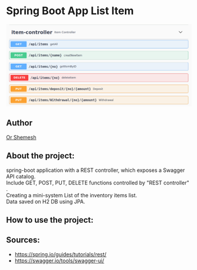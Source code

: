 # Spring Boot App List Item
![image](https://raw.githubusercontent.com/OrShemesh1992/ItemsController-Spring-Boot/main/image/image_project.png)


## Author
 [Or Shemesh](https://github.com/OrShemesh1992)


## About the project:
spring-boot application with a REST controller, which exposes a Swagger API catalog.<br />
Include GET, POST, PUT, DELETE functions controlled by "REST controller" .<br />
Creating a mini-system List of the inventory items list.<br />
Data saved on H2 DB using JPA.


## How to use the project:


## Sources:

* https://spring.io/guides/tutorials/rest/
* https://swagger.io/tools/swagger-ui/
